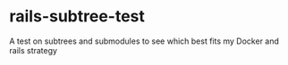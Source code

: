 # rails-subtree-test
A test on subtrees and submodules to see which best fits my Docker and rails strategy
